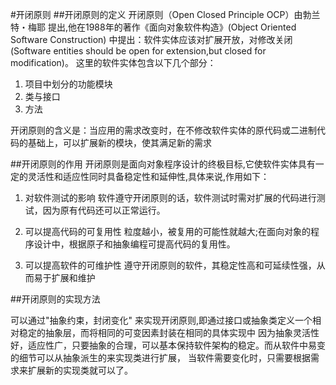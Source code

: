 #开闭原则
##开闭原则的定义
开闭原则（Open Closed Principle OCP）由勃兰特・梅耶 提出,他在1988年的著作《面向对象软件构造》(Object Oriented Software Construction)
中提出：软件实体应该对扩展开放，对修改关闭(Software entities should be open for extension,but closed for modification)。
这里的软件实体包含以下几个部分：
1. 项目中划分的功能模块
2. 类与接口
3. 方法

开闭原则的含义是：当应用的需求改变时，在不修改软件实体的原代码或二进制代码的基础上，可以扩展新的模块，使其满足新的需求

##开闭原则的作用
开闭原则是面向对象程序设计的终极目标,它使软件实体具有一定的灵活性和适应性同时具备稳定性和延伸性,具体来说,作用如下：

1. 对软件测试的影响
软件遵守开闭原则的话，软件测试时需对扩展的代码进行测试，因为原有代码还可以正常运行。

2. 可以提高代码的可复用性
粒度越小，被复用的可能性就越大;在面向对象的程序设计中，根据原子和抽象编程可提高代码的复用性。

3. 可以提高软件的可维护性
遵守开闭原则的软件，其稳定性高和可延续性强，从而易于扩展和维护

##开闭原则的实现方法

可以通过"抽象约束，封闭变化" 来实现开闭原则,即通过接口或抽象类定义一个相对稳定的抽象层，而将相同的可变因素封装在相同的具体实现中
因为抽象灵活性好，适应性广，只要抽象的合理，可以基本保持软件架构的稳定。而从软件中易变的细节可以从抽象派生的来实现类进行扩展，
当软件需要变化时，只需要根据需求来扩展新的实现类就可以了。

